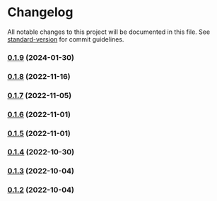 # Changelog

All notable changes to this project will be documented in this file. See [standard-version](https://github.com/conventional-changelog/standard-version) for commit guidelines.

### [0.1.9](https://github.com/benr77/obsidian-gitlab-issues/compare/0.1.8...0.1.9) (2024-01-30)

### [0.1.8](https://github.com/benr77/obsidian-gitlab-issues/compare/0.1.7...0.1.8) (2022-11-16)

### [0.1.7](https://github.com/benr77/obsidian-gitlab-issues/compare/0.1.6...0.1.7) (2022-11-05)

### [0.1.6](https://github.com/benr77/obsidian-gitlab-issues/compare/0.1.5...0.1.6) (2022-11-01)

### [0.1.5](https://github.com/benr77/obsidian-gitlab-issues/compare/0.1.4...0.1.5) (2022-11-01)

### [0.1.4](https://github.com/benr77/obsidian-gitlab-issues/compare/0.1.3...0.1.4) (2022-10-30)

### [0.1.3](https://github.com/benr77/obsidian-gitlab-issues/compare/0.1.1...0.1.3) (2022-10-04)

### [0.1.2](https://github.com/benr77/obsidian-gitlab-issues/compare/0.1.1...0.1.2) (2022-10-04)
